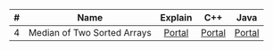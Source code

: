 | \# |Name|Explain|C++|Java|
|---:|:--:|:------:|:--:|:--:|
|   4|Median of Two Sorted Arrays|[Portal](./4.median-of-two-sorted-arrays.md)|[Portal](./4.median-of-two-sorted-arrays.cpp)|[Portal](./)